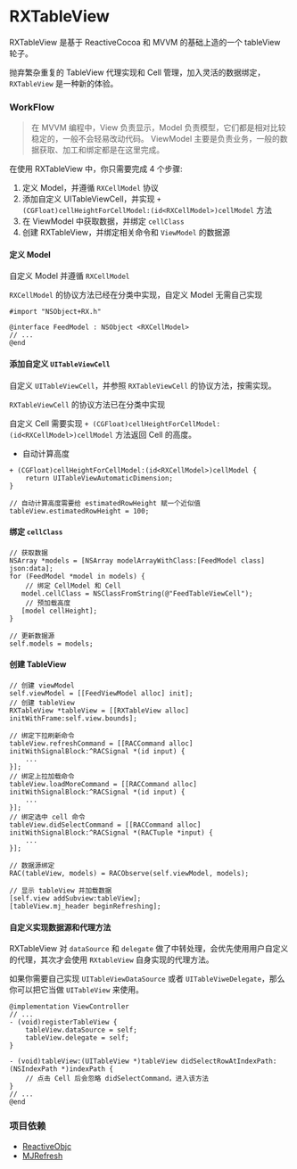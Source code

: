 #  RXTableView

RXTableView 是基于 ReactiveCocoa 和 MVVM 的基础上造的一个 tableView 轮子。

抛弃繁杂重复的 TableView 代理实现和 Cell 管理，加入灵活的数据绑定，`RXTableView` 是一种新的体验。

### WorkFlow

> 在 MVVM 编程中，View 负责显示，Model 负责模型，它们都是相对比较稳定的，一般不会轻易改动代码。
> ViewModel 主要是负责业务，一般的数据获取、加工和绑定都是在这里完成。

在使用 RXTableView 中，你只需要完成 4 个步骤:

1. 定义 Model，并遵循 `RXCellModel` 协议
2. 添加自定义 UITableViewCell，并实现 `+ (CGFloat)cellHeightForCellModel:(id<RXCellModel>)cellModel` 方法
3. 在 ViewModel 中获取数据，并绑定 `cellClass`
4. 创建 RXTableView，并绑定相关命令和 `ViewModel` 的数据源

#### 定义 Model

自定义 Model 并遵循 `RXCellModel`

`RXCellModel` 的协议方法已经在分类中实现，自定义 Model 无需自己实现

```objc
#import "NSObject+RX.h"

@interface FeedModel : NSObject <RXCellModel>
// ...
@end
```

#### 添加自定义 `UITableViewCell`

自定义 `UITableViewCell`，并参照 `RXTableViewCell` 的协议方法，按需实现。

`RXTableViewCell` 的协议方法已在分类中实现

自定义 Cell 需要实现 `+ (CGFloat)cellHeightForCellModel:(id<RXCellModel>)cellModel` 方法返回 Cell 的高度。

- 自动计算高度

```objc
+ (CGFloat)cellHeightForCellModel:(id<RXCellModel>)cellModel {
    return UITableViewAutomaticDimension;
}

// 自动计算高度需要给 estimatedRowHeight 赋一个近似值
tableView.estimatedRowHeight = 100;
```

#### 绑定 `cellClass`

```objc
// 获取数据
NSArray *models = [NSArray modelArrayWithClass:[FeedModel class] json:data];
for (FeedModel *model in models) {
    // 绑定 CellModel 和 Cell
   model.cellClass = NSClassFromString(@"FeedTableViewCell");
    // 预加载高度
   [model cellHeight];
}

// 更新数据源
self.models = models;
```

#### 创建 TableView

```objc
// 创建 viewModel
self.viewModel = [[FeedViewModel alloc] init];
// 创建 tableView
RXTableView *tableView = [[RXTableView alloc] initWithFrame:self.view.bounds];

// 绑定下拉刷新命令
tableView.refreshCommand = [[RACCommand alloc] initWithSignalBlock:^RACSignal *(id input) {
    ...
}];
// 绑定上拉加载命令
tableView.loadMoreCommand = [[RACCommand alloc] initWithSignalBlock:^RACSignal *(id input) {
    ...
}];
// 绑定选中 cell 命令
tableView.didSelectCommand = [[RACCommand alloc] initWithSignalBlock:^RACSignal *(RACTuple *input) {
    ...
}];

// 数据源绑定
RAC(tableView, models) = RACObserve(self.viewModel, models);

// 显示 tableView 并加载数据
[self.view addSubview:tableView];
[tableView.mj_header beginRefreshing];
```

#### 自定义实现数据源和代理方法

RXTableView 对 `dataSource` 和 `delegate` 做了中转处理，会优先使用用户自定义的代理，其次才会使用 `RXtableView` 自身实现的代理方法。

如果你需要自己实现 `UITableViewDataSource` 或者 `UITableViweDelegate`，那么你可以把它当做 `UITableView` 来使用。

```objc
@implementation ViewController
// ...
- (void)registerTableView {
    tableView.dataSource = self;
    tableView.delegate = self;
}

- (void)tableView:(UITableView *)tableView didSelectRowAtIndexPath:(NSIndexPath *)indexPath {
    // 点击 Cell 后会忽略 didSelectCommand，进入该方法
}
// ...
@end
```

### 项目依赖

- [ReactiveObjc](https://github.com/ReactiveCocoa/ReactiveObjC)
- [MJRefresh](https://github.com/CoderMJLee/MJRefresh)

